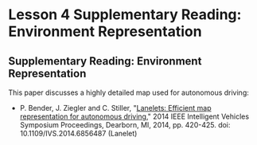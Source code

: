 # Lesson 4 Supplementary Reading: Environment Representation

## Supplementary Reading: Environment Representation

This paper discusses a highly detailed map used for autonomous driving:

- P. Bender, J. Ziegler and C. Stiller, "[Lanelets: Efficient map representation for autonomous driving](https://ieeexplore.ieee.org/abstract/document/6856487)," 2014 IEEE Intelligent Vehicles Symposium Proceedings, Dearborn, MI, 2014, pp. 420-425. doi: 10.1109/IVS.2014.6856487 (Lanelet)